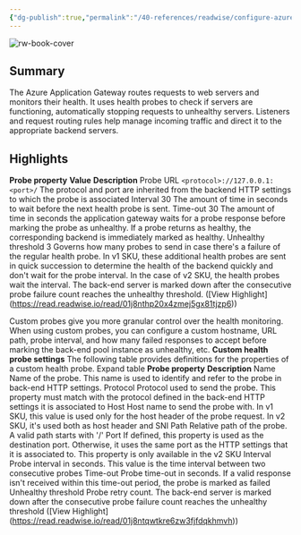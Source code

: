 ```yaml
---
{"dg-publish":true,"permalink":"/40-references/readwise/configure-azure-application-gateway-training/","tags":["rw/articles"]}
---
```


![rw-book-cover](https://learn.microsoft.com/en-us/media/open-graph-image.png)

## Summary

The Azure Application Gateway routes requests to web servers and monitors their health. It uses health probes to check if servers are functioning, automatically stopping requests to unhealthy servers. Listeners and request routing rules help manage incoming traffic and direct it to the appropriate backend servers.

## Highlights

**Probe property** **Value** **Description** Probe URL `<protocol>://127.0.0.1:<port>/` The protocol and port are inherited from the backend HTTP settings to which the probe is associated Interval 30 The amount of time in seconds to wait before the next health probe is sent. Time-out 30 The amount of time in seconds the application gateway waits for a probe response before marking the probe as unhealthy. If a probe returns as healthy, the corresponding backend is immediately marked as healthy. Unhealthy threshold 3 Governs how many probes to send in case there's a failure of the regular health probe. In v1 SKU, these additional health probes are sent in quick succession to determine the health of the backend quickly and don't wait for the probe interval. In the case of v2 SKU, the health probes wait the interval. The back-end server is marked down after the consecutive probe failure count reaches the unhealthy threshold. ([View Highlight] (https://read.readwise.io/read/01j8nthp20x4zmej5gx81tjzp6))


Custom probes give you more granular control over the health monitoring. When using custom probes, you can configure a custom hostname, URL path, probe interval, and how many failed responses to accept before marking the back-end pool instance as unhealthy, etc.
**Custom health probe settings**
The following table provides definitions for the properties of a custom health probe.
Expand table
**Probe property**
**Description**
Name
Name of the probe. This name is used to identify and refer to the probe in back-end HTTP settings.
Protocol
Protocol used to send the probe. This property must match with the protocol defined in the back-end HTTP settings it is associated to
Host
Host name to send the probe with. In v1 SKU, this value is used only for the host header of the probe request. In v2 SKU, it's used both as host header and SNI
Path
Relative path of the probe. A valid path starts with '/'
Port
If defined, this property is used as the destination port. Otherwise, it uses the same port as the HTTP settings that it is associated to. This property is only available in the v2 SKU
Interval
Probe interval in seconds. This value is the time interval between two consecutive probes
Time-out
Probe time-out in seconds. If a valid response isn't received within this time-out period, the probe is marked as failed
Unhealthy threshold
Probe retry count. The back-end server is marked down after the consecutive probe failure count reaches the unhealthy threshold ([View Highlight] (https://read.readwise.io/read/01j8ntqwtkre6zw3fjfdqkhmvh))


